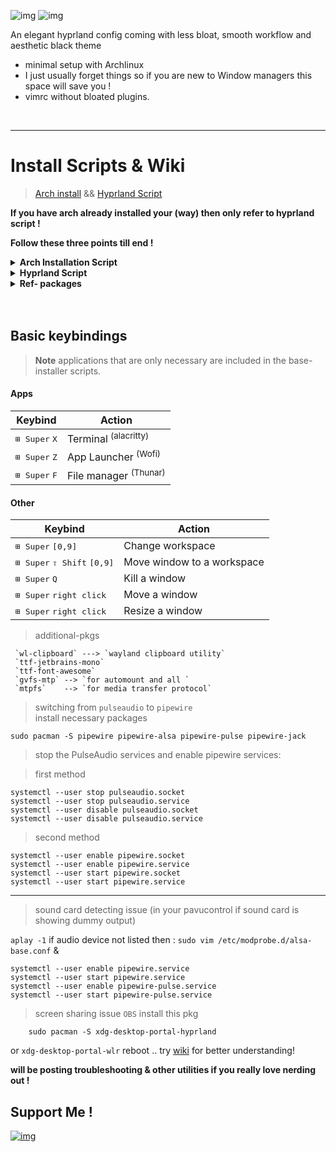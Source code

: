 ![img](wmb/ra-men.png) 
![img](wmb/ra-2.png) 
                                                  
An elegant hyprland config coming with less bloat, smooth workflow and aesthetic black theme 

- minimal setup with Archlinux
- I just usually forget things so if you are new to Window managers this space will save you !
- vimrc without bloated plugins.

</div>
<br>

___
<div align="">

Install Scripts & Wiki 
===========
>[Arch install](https://github.com/Space-Legion/space-legion.github.io/blob/main/arch) &&
> [Hyprland Script](https://github.com/Mr-Mittens/Scripts/blob/main/hyprland/hyper)
 
**If you have arch already installed your (way) then only refer to hyprland script !** 

**Follow these three points till end !**
<br>

<div align="left">
  <details>
    <summary><strong>Arch Installation Script </strong></summary>
    <p>

```bash
curl -LO spacelegion.org/arch
```

<br>

make the bash executable and run.(make your own tweaks before running it !)

```
chmod +x arch && ./arch

```

> after the installation system will reboot and you can login. (you need to follow hyprland installation next)    

</div>



<div align="left">
  <details>
    <summary><strong>Hyprland Script </strong></summary>
    <p>

```bash
curl -sO https://raw.githubusercontent.com/Mr-Mittens/Scripts/main/hyprland/hyper

```

<br>

make the bash executable and run.(make your own tweaks before running it !)

```
chmod +x hyper && ./hyper

```

> just install only necessary items, these are my preferences you can tweak your likes & also im open for suggestions..   

</div>


<div align="left">
  <details>
    <summary><strong> Ref- packages </strong></summary>
    <p>

> Just install what you need manually you can opt for better packages.(Don't just install packages from a random script!)
```
hyprland hyprpaper vim wayland-protocols waybar-hyprland brightnessctl make wlroots pipewire pipewire-alsa pipewire-pulse pipewire-jack wireplumber xdg-desktop-portal-wlr grim slurp sddm alacritty thunar pavucontrol bluez mpv mako neofetch btop swaybg swayidle swww lxappearance  

```
> After packages are installed clone this repo cd into Ra-men and

```mv .config ~/.```

also 

``` mv ~/ramen/home/* ~/```


</div>

<br>



<br>


## Basic keybindings

> **Note** applications that are only necessary are included in the base-installer scripts.

#### Apps

| Keybind                                                  | Action                           |
| -------------------------------------------------------- | -------------------------------- |
| <kbd>⊞ Super</kbd> <kbd>X</kbd>                          | Terminal <sup>(alacritty)</sup>  |
| <kbd>⊞ Super</kbd> <kbd>Z</kbd>                          | App Launcher <sup>(Wofi)</sup>   |
| <kbd>⊞ Super</kbd> <kbd>F</kbd>                          | File manager <sup>(Thunar)</sup> |

#### Other

| Keybind                                                | Action                     |
| ------------------------------------------------------ | -------------------------- |
| <kbd>⊞ Super</kbd> <kbd>[0,9]</kbd>                    | Change workspace           |
| <kbd>⊞ Super</kbd> <kbd>⇧ Shift</kbd> <kbd>[0,9]</kbd> | Move window to a workspace |
| <kbd>⊞ Super</kbd> <kbd>Q</kbd>                        | Kill a window              |
| <kbd>⊞ Super</kbd> <kbd>right click</kbd>              | Move a window              |
| <kbd>⊞ Super</kbd> <kbd>right click</kbd>              | Resize a window            |


>additional-pkgs

     `wl-clipboard` ---> `wayland clipboard utility`
     `ttf-jetbrains-mono`
     `ttf-font-awesome`
     `gvfs-mtp` --> `for automount and all `
     `mtpfs`    --> `for media transfer protocol`



>switching from `pulseaudio` to `pipewire`  
>install necessary packages   
```
sudo pacman -S pipewire pipewire-alsa pipewire-pulse pipewire-jack
```
>stop the PulseAudio services and enable pipewire services:

>first method

```
systemctl --user stop pulseaudio.socket
systemctl --user stop pulseaudio.service
systemctl --user disable pulseaudio.socket
systemctl --user disable pulseaudio.service
```
>second method 
```
systemctl --user enable pipewire.socket
systemctl --user enable pipewire.service
systemctl --user start pipewire.socket
systemctl --user start pipewire.service
```
---

>sound card detecting issue (in your pavucontrol if sound card is showing dummy output)

`aplay -1` if audio device not listed then :
`sudo vim /etc/modprobe.d/alsa-base.conf` & 
```
systemctl --user enable pipewire.service
systemctl --user start pipewire.service
systemctl --user enable pipewire-pulse.service
systemctl --user start pipewire-pulse.service

```

>screen sharing issue `OBS` install this pkg

```
    sudo pacman -S xdg-desktop-portal-hyprland  
```
or `xdg-desktop-portal-wlr` reboot .. try [wiki](https://wiki.archlinux.org/title/XDG_Desktop_Portal) for better understanding!

**will be posting troubleshooting & other utilities if you really love nerding out !** 

## Support Me !
[![img](wmb/logo/odysee.png)](https://odysee.com/@pegasx:d/hyprlandfirstrice:b)




